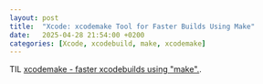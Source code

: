 ```yaml
---
layout: post
title:  "Xcode: xcodemake Tool for Faster Builds Using Make"
date:   2025-04-28 21:54:00 +0200
categories: [Xcode, xcodebuild, make, xcodemake]
---
```

TIL [xcodemake - faster xcodebuilds using "make".](https://github.com/johnno1962/xcodemake).
